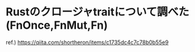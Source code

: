 # Rustのクロージャtraitについて調べた(FnOnce,FnMut,Fn)

ref.) https://qiita.com/shortheron/items/c1735dc4c7c78b0b55e9
